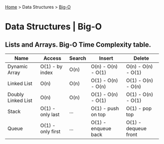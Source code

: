 [Home](../index.md) > Data Structures > [Big-O](./big_o.md)

# Data Structures | Big-O

## Lists and Arrays. Big-O Time Complexity table.

| Name     | Access            | Search | Insert              | Delete               |
| ------------------ | ----------------- | ------ | ------------------- | -------------------- |
| Dynamic Array      | O(1) - by index   | O(n)   | O(n) - O(n) - O(1)  | O(n) - O(n) - O(1)   |
| Linked List        | O(n)              | O(n)   | O(1) - O(n) - O(n)  | O(1) - O(n) - O(n)   |
| Doubly Linked List | O(n)              | O(n)   | O(1) - O(n) - O(1)  | O(1) - O(n) - O(1)   |
| Stack              | O(1) - only last  | ...    | O(1) - push on top  | O(1) - pop top       |
| Queue              | O(1) - only first | ...    | O(1) - enqueue back | O(1) - dequeue front |
